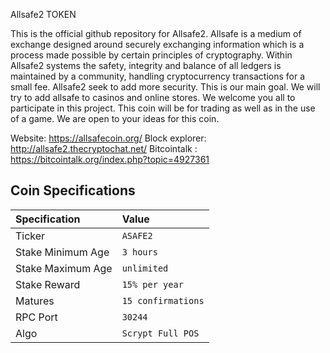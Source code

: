 Allsafe2 TOKEN

This is the official github repository for Allsafe2. Allsafe is a medium of exchange designed around securely exchanging information which is a process made possible by certain principles of cryptography. Within Allsafe2 systems the safety, integrity and balance of all ledgers is maintained by a community, handling cryptocurrency transactions for a small fee. Allsafe2 seek to add more security. This is our main goal. We will try to add allsafe to casinos and online stores. We welcome you all to participate in this project. This coin will be for trading as well as in the use of a game.
We are open to your ideas for this coin.

Website:
https://allsafecoin.org/
Block explorer:
http://allsafe2.thecryptochat.net/
Bitcointalk : 
https://bitcointalk.org/index.php?topic=4927361

## Coin Specifications

| Specification | Value |
|:-----------|:-----------|
| Ticker | `ASAFE2` |
| Stake Minimum Age | `3 hours` |
| Stake Maximum Age | `unlimited` |
| Stake Reward | `15% per year` |
| Matures | `15 confirmations` |
| RPC Port | `30244` |
| Algo | `Scrypt Full POS` |
